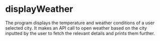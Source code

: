 # displayWeather
The program displays the temperature and weather conditions of a user selected city. It makes an API call to open weather based on the city inputted by the user to fetch the relevant details and prints them further.
